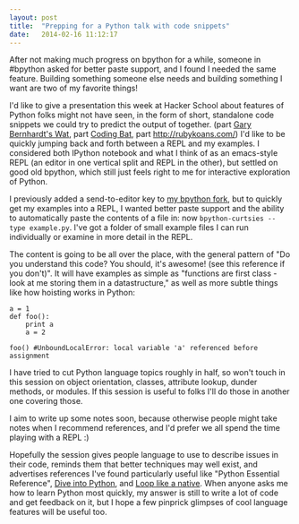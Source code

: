 ```yaml
---
layout: post
title:  "Prepping for a Python talk with code snippets"
date:   2014-02-16 11:12:17
---
```


After not making much progress on bpython for a while, someone in #bpython
asked for better paste support, and I found I needed the same feature.
Building something someone else needs and building something I want are two
of my favorite things!

I'd like to give a presentation this week at Hacker School about features of
Python folks might not have seen, in the form of short, standalone code
snippets we could try to predict the output of together. (part [Gary Bernhardt's
Wat](https://www.destroyallsoftware.com/talks/wat), part [Coding
Bat](http://codingbat.com/), part
http://rubykoans.com/) I'd like to be quickly jumping back and forth between a
REPL and my examples. I considered both IPython notebook and what I think of as an emacs-style
REPL (an editor in one vertical split and REPL in the other), but settled on
good old bpython, which still just feels right to me for interactive exploration
of Python.

I previously added a send-to-editor key to [my bpython fork](https://github.com/thomasballinger/bpython/tree/curtsies), but to 
quickly get my examples into a REPL, I wanted better paste support and the
ability to automatically paste the contents of a file in: now
`bpython-curtsies --type example.py`. I've
got a folder of small example files I can run individually or examine in more
detail in the REPL.

The content is going to be all over the place, with the general pattern of
"Do you understand this code? You should, it's awesome! (see this reference if
you don't)". It will have examples as simple as "functions are first class - look at me storing
them in a datastructure," as well as more subtle things like how hoisting works in Python:

    a = 1
    def foo():
        print a
        a = 2

    foo() #UnboundLocalError: local variable 'a' referenced before assignment

I have tried to cut Python language topics roughly in half, so won't touch in
this session on object orientation, classes, attribute lookup, dunder methods,
or modules. If this session is useful to folks I'll do those in another
one covering those.

I aim to write up some notes soon, because otherwise people might take
notes when I recommend references, and I'd prefer we all spend the time playing
with a REPL :)

Hopefully the session gives people language to use to describe issues in
their code, reminds them that better techniques may well exist, and advertises
references I've found particularly useful like "Python Essential Reference",
[Dive into Python](http://www.diveintopython.net/), and
[Loop like a native](http://nedbatchelder.com/text/iter.html). When anyone asks
me how to learn Python most quickly, my answer is still to write a lot of code
and get feedback on it, but I hope a few pinprick glimpses of cool
language features will be useful too.
